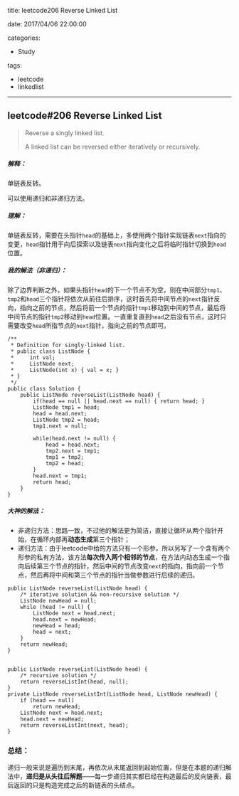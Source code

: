 title: leetcode206 Reverse Linked List

date: 2017/04/06 22:00:00

categories:

- Study

tags:

- leetcode
- linkedlist

---

## leetcode#206 Reverse Linked List 

>Reverse a singly linked list.
>
>A linked list can be reversed either iteratively or recursively. 

##### 解释：

单链表反转。

可以使用递归和非递归方法。

##### 理解：

单链表反转，需要在头指针`head`的基础上，多使用两个指针实现链表`next`指向的变更，`head`指针用于向后探索以及链表`next`指向变化之后将临时指针切换到`head`位置。

##### 我的解法（非递归）：

除了边界判断之外，如果头指针`head`的下一个节点不为空，则在中间部分`tmp1`、`tmp2`和`head`三个指针将依次从前往后排序，这时首先将中间节点的`next`指针反向，指向之前的节点，然后将前一个节点的指针`tmp1`移动到中间的节点，最后将中间节点的指针`tmp2`移动到`head`位置。一直重复直到`head`之后没有节点，这时只需要改变`head`所指节点的`next`指针，指向之前的节点即可。

```
/**
 * Definition for singly-linked list.
 * public class ListNode {
 *     int val;
 *     ListNode next;
 *     ListNode(int x) { val = x; }
 * }
 */
public class Solution {
    public ListNode reverseList(ListNode head) {
        if(head == null || head.next == null) { return head; }
        ListNode tmp1 = head;
        head = head.next;
        ListNode tmp2 = head;
        tmp1.next = null;
        
        while(head.next != null) {
            head = head.next;
            tmp2.next = tmp1;
            tmp1 = tmp2;
            tmp2 = head;
        }
        head.next = tmp1;
        return head;
    }
}
```

##### 大神的解法：

- 非递归方法：思路一致，不过他的解法更为简洁，直接让循环从两个指针开始，在循环内部再**动态生成**第三个指针；
- 递归方法：由于leetcode中给的方法只有一个形参，所以另写了一个含有两个形参的私有方法，该方法**每次传入两个相邻的节点**，在方法内动态生成一个指向后续第三个节点的指针，然后中间的节点改变`next`的指向，指向前一个节点，然后再将中间和第三个节点的指针当做参数进行后续的递归。

```
public ListNode reverseList(ListNode head) {
    /* iterative solution && non-recursive solution */
    ListNode newHead = null;
    while (head != null) {
        ListNode next = head.next;
        head.next = newHead;
        newHead = head;
        head = next;
    }
    return newHead;
}


public ListNode reverseList(ListNode head) {
    /* recursive solution */
    return reverseListInt(head, null);
}
private ListNode reverseListInt(ListNode head, ListNode newHead) {
    if (head == null)
        return newHead;
    ListNode next = head.next;
    head.next = newHead;
    return reverseListInt(next, head);
}
```

### 总结：

递归一般来说是遍历到末尾，再依次从末尾返回到起始位置，但是在本题的递归解法中，**递归是从头往后解题**——每一步递归其实都已经在构造最后的反向链表，最后返回的只是构造完成之后的新链表的头结点。

